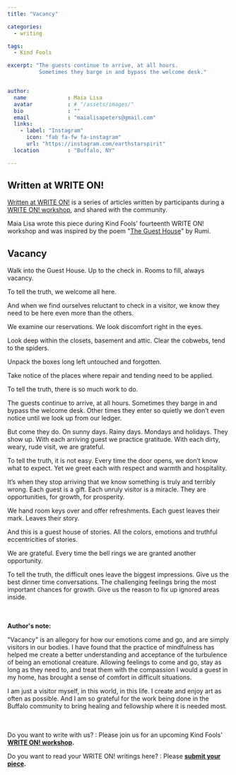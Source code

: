 ```yaml
---
title: "Vacancy"

categories:
  - writing

tags:
  - Kind Fools

excerpt: "The guests continue to arrive, at all hours.
          Sometimes they barge in and bypass the welcome desk."


author:
  name             : Maia Lisa
  avatar           : # "/assets/images/"
  bio              : ""
  email            : "maialisapeters@gmail.com"
  links:
    - label: "Instagram"
      icon: "fab fa-fw fa-instagram"
      url: "https://instagram.com/earthstarspirit"
  location         : "Buffalo, NY"

---
```


## Written at WRITE ON!

[Written at WRITE ON!](/writtenat/) is a series of articles written by
participants during a [WRITE ON! workshop](/writeon), and shared with the community.

Maia Lisa wrote this piece during Kind Fools' fourteenth WRITE ON! workshop
and was inspired by the poem "[The Guest House](
https://www.scottishpoetrylibrary.org.uk/poem/guest-house/)" by Rumi.

## Vacancy

Walk into the Guest House. Up to the check in. Rooms to fill, always vacancy.

To tell the truth, we welcome all here.

And when we find ourselves reluctant to check in a visitor,
we know they need to be here even more than the others.

We examine our reservations. We look discomfort right in the eyes.

Look deep within the closets, basement and attic.
Clear the cobwebs, tend to the spiders.

Unpack the boxes long left untouched and forgotten.

Take notice of the places where repair and tending need to be applied.

To tell the truth, there is so much work to do.

The guests continue to arrive, at all hours.
Sometimes they barge in and bypass the welcome desk.
Other times they enter so quietly we don’t even notice
until we look up from our ledger.

But come they do. On sunny days. Rainy days. Mondays and holidays.
They show up. With each arriving guest we practice gratitude.
With each dirty, weary, rude visit, we are grateful.

To tell the truth, it is not easy. Every time the door opens,
we don’t know what to expect. Yet we greet each with respect
and warmth and hospitality.

It’s when they stop arriving that we know something is truly and
terribly wrong. Each guest is a gift. Each unruly visitor is a miracle.
They are opportunities, for growth, for prosperity.

We hand room keys over and offer refreshments.
Each guest leaves their mark. Leaves their story.

And this is a guest house of stories. All the colors,
emotions and truthful eccentricities of stories.

We are grateful. Every time the bell rings we are granted another opportunity.

To tell the truth, the difficult ones leave the biggest impressions.
Give us the best dinner time conversations. The challenging feelings
bring the most important chances for growth. Give us the reason to
fix up ignored areas inside. 

<br><br>
**Author's note:**

"Vacancy" is an allegory for how our emotions come and go,
and are simply visitors in our bodies. I have found that the practice
of mindfulness has helped me create a better understanding and acceptance
of the turbulence of being an emotional creature. Allowing feelings to 
come and go, stay as long as they need to, and treat them with the
compassion I would a guest in my home, has brought a sense of comfort
in difficult situations.

I am just a visitor myself, in this world, in this life. I create
and enjoy art as often as possible. And I am so grateful for the work
being done in the Buffalo community to bring healing and fellowship
where it is needed most. 

<br><br>
Do you want to write with us?
:    Please join us for an upcoming Kind Fools' **[WRITE ON! workshop](/writeon/).**

Do you want to read your WRITE ON! writings here?
: Please **[submit your piece](/submit/).**
